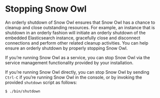 # Stopping Snow Owl

An orderly shutdown of Snow Owl ensures that Snow Owl has a chance to cleanup and close outstanding resources. For example, an instance that is shutdown in an orderly fashion will initiate an orderly shutdown of the embedded Elasticsearch instance, gracefully close and disconnect connections and perform other related cleanup activities. You can help ensure an orderly shutdown by properly stopping Snow Owl.

If you’re running Snow Owl as a service, you can stop Snow Owl via the service management functionality provided by your installation.

If you’re running Snow Owl directly, you can stop Snow Owl by sending `Ctrl-C` if you’re running Snow Owl in the console, or by invoking the provided `shutdown` script as follows:

```text
$ ./bin/shutdown
```

